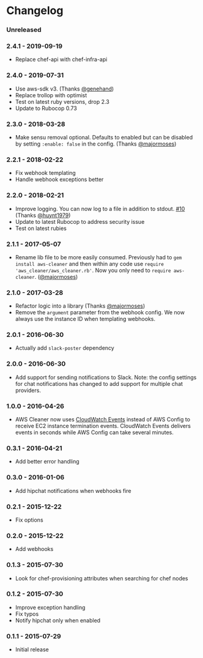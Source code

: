 # Changelog

### Unreleased

### 2.4.1 - 2019-09-19
- Replace chef-api with chef-infra-api

### 2.4.0 - 2019-07-31
- Use aws-sdk v3. (Thanks [@genehand](https://github.com/genehand))
- Replace trollop with optimist
- Test on latest ruby versions, drop 2.3
- Update to Rubocop 0.73

### 2.3.0 - 2018-03-28
- Make sensu removal optional. Defaults to enabled but can be disabled by setting `:enable: false` in the config. (Thanks [@majormoses](https://github.com/majormoses))

### 2.2.1 - 2018-02-22
- Fix webhook templating
- Handle webhook exceptions better

### 2.2.0 - 2018-02-21
- Improve logging. You can now log to a file in addition to stdout. [#10](https://github.com/eheydrick/aws-cleaner/issues/10) (Thanks [@huynt1979](https://github.com/huynt1979))
- Update to latest Rubocop to address security issue
- Test on latest rubies

### 2.1.1 - 2017-05-07
- Rename lib file to be more easily consumed. Previously had to `gem install aws-cleaner` and then within any code use `require 'aws_cleaner/aws_cleaner.rb'`. Now you only need to `require aws-cleaner`. ([@majormoses](https://github.com/majormoses))

### 2.1.0 - 2017-03-28
- Refactor logic into a library (Thanks [@majormoses](https://github.com/majormoses))
- Remove the `argument` parameter from the webhook config. We now always use the instance ID when templating webhooks.

### 2.0.1 - 2016-06-30
- Actually add `slack-poster` dependency

### 2.0.0 - 2016-06-30
- Add support for sending notifications to Slack. Note: the config settings for chat notifications has changed to add support for multiple chat providers.

### 1.0.0 - 2016-04-26
- AWS Cleaner now uses [CloudWatch Events](http://docs.aws.amazon.com/AmazonCloudWatch/latest/DeveloperGuide/WhatIsCloudWatchEvents.html) instead of
AWS Config to receive EC2 instance termination events. CloudWatch Events delivers events in seconds while AWS Config can take several minutes.

### 0.3.1 - 2016-04-21
- Add better error handling

### 0.3.0 - 2016-01-06
- Add hipchat notifications when webhooks fire

### 0.2.1 - 2015-12-22
- Fix options

### 0.2.0 - 2015-12-22
- Add webhooks

### 0.1.3 - 2015-07-30
- Look for chef-provisioning attributes when searching for chef nodes

### 0.1.2 - 2015-07-30
- Improve exception handling
- Fix typos
- Notify hipchat only when enabled

### 0.1.1 - 2015-07-29
- Initial release
